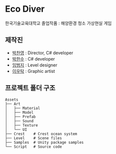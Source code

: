 # Eco Diver
한국기술교육대학교 졸업작품 : 해양환경 청소 가상현실 게임

## 제작진
- [박찬영](https://github.com/LazoYoung) : Director, C# developer
- [박한수](https://github.com/Invidam) : C# developer
- [임범지](https://github.com/limbj) : Level designer
- [이우탁](https://github.com/WooTak123) : Graphic artist

## 프로젝트 폴더 구조
```
Assets
├── Art
│   ├── Material
│   ├── Model
│   ├── Prefab
│   ├── Sound
│   ├── Texture
│   └── UI
├── Crest    # Crest ocean system
├── Level    # Scene files
├── Samples  # Unity package samples
└── Script   # Source code
```
